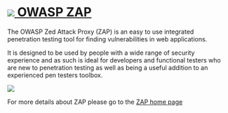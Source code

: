 # [![](https://raw.githubusercontent.com/wiki/zaproxy/zaproxy/images/zap32x32.png) OWASP ZAP](https://www.owasp.org/index.php/ZAP)
The OWASP Zed Attack Proxy (ZAP) is an easy to use integrated penetration testing tool for finding vulnerabilities in web applications.

It is designed to be used by people with a wide range of security experience and as such is ideal for developers and functional testers who are new to penetration testing as well as being a useful addition to an experienced pen testers toolbox.

[![](https://raw.githubusercontent.com/wiki/zaproxy/zaproxy/images/ZAP-Download.png)](https://github.com/zaproxy/zaproxy/wiki/Downloads?tm=2)

For more details about ZAP please go to the [ZAP home page](https://www.owasp.org/index.php/ZAP)
